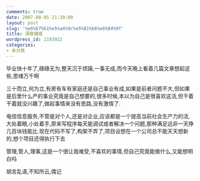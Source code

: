 ```yaml
---
comments: true
date: 2007-08-05 21:39:00
layout: post
slug: '%e6%b7%b1%e5%a4%9c%e5%81%b6%e6%84%9f'
title: 深夜偶感
wordpress_id: 1193922
categories:
- 未分类
---
```


毕业快十年了,碌碌无为,整天沉于烦躁,一事无成,而今天晚上看着几篇文章想起这些,思绪万千啊




三十而立,何为立,有房有车有家庭还是自己事业有成,如果是前者问题不大,但如果是后里什么产的事业究竟是自己想要的,很多时候,本以为自己是很喜欢这活,但干着干着就没兴趣了,做起事情来没有思路,没有激情了.




电信信息服务,不管是对个人,还是对企业,应该都是一个提高当前社会生产力的活,大处着眼,小处着手,原来写程序每天能调试或者解决一个问题,那种满足远非一天挣几百块钱能比.现在代码不写了,构架不弄了,项目设想在一个公司总不能天天想新的,想个项目还得执行下去




管理,管人,理事,这是一个很让我难受,不喜欢的事情,但自己究竟能做什么,又能想明白吗




胡言乱语,不知所云,偶记
